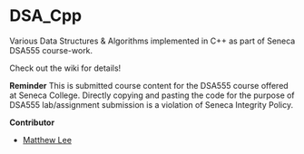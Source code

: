 # DSA_Cpp
Various Data Structures &amp; Algorithms implemented in C++ as part of Seneca DSA555 course-work.  
  
Check out the wiki for details!  
  
**Reminder** This is submitted course content for the DSA555 course offered at Seneca College. Directly copying and pasting the code for the purpose of DSA555 lab/assignment submission is a violation of Seneca Integrity Policy.  

**Contributor**  
- [Matthew Lee](https://github.com/MatthewELee)
